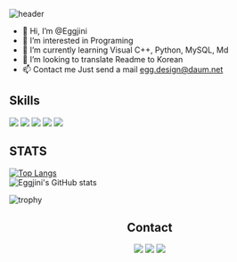 ![header](https://capsule-render.vercel.app/api?type=waving&color=AFD1EF&height=200&section=header&text=Eggjini's%20GitHub&fontSize=45)
- 👋 Hi, I’m @Eggjini
- 👀 I’m interested in Programing
- 🌱 I’m currently learning Visual C++, Python, MySQL, Md
- 💞️ I’m looking to translate Readme to Korean
- 📫 Contact me Just send a mail <egg.design@daum.net>
## **Skills**

<img src="https://img.shields.io/badge/C++-1E2B67?style=for-the-badge&logo=C%2B%2B&logoColor=ffffff"/>  <img src="https://img.shields.io/badge/Python-3776AB?style=for-the-badge&logo=python&logoColor=ffffff"/>  <img src="https://img.shields.io/badge/Html5-E34F26?style=for-the-badge&logo=html5&logoColor=ffffff"/>  <img src="https://img.shields.io/badge/MySQL-4479A1?style=for-the-badge&logo=MySQL&logoColor=ffffff"/>   <img src="https://img.shields.io/badge/MarkDown-000000?style=for-the-badge&logo=Markdown&logoColor=ffffff"/>    

## STATS
[![Top Langs](https://github-readme-stats.vercel.app/api/top-langs/?username=Eggjini&theme=radical&layout=compact&)](https://github.com/Eggjini/github-readme-stats)  
![Eggjini's GitHub stats](https://github-readme-stats.vercel.app/api?username=Eggjini&theme=radical&show_icons=true)


![trophy](https://github-profile-trophy.vercel.app/?username=Eggjini&theme=radical)

## <center> Contact </center>
<center>
<a href="https://eggdesign.tistory.com" target="_blank"><img src="https://img.shields.io/badge/Tistory-000000?style=for-the-badge&logo=&logoColor=white"/></a> 
<a href="mailto:egg.design@daum.net" target="_blank"><img src="https://img.shields.io/badge/mail-EA4335?style=for-the-badge&logo=gmail&logoColor=white"/></a>
<a href="https://github.com/Eggjini" target="_blank"><img src="https://img.shields.io/badge/github-181717?style=for-the-badge&logo=github&logoColor=white"/></a>
